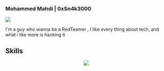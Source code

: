 ### Mohammed Mahdi | 0xSn4k3000
![](https://arturssmirnovs.github.io/github-profile-readme-generator/images/banner.png)

I'm a guy who wanna be a RedTeamer , I like every thing about tech, and what i like more is hacking it



## Skills
<p align="center">
  <a href="https://skillicons.dev">
    <img src="https://skillicons.dev/icons?i=git,kubernetes,docker,c,vim" />
  </a>
</p>
